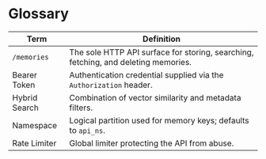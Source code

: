 # Glossary

| Term | Definition |
|------|------------|
| `/memories` | The sole HTTP API surface for storing, searching, fetching, and deleting memories. |
| Bearer Token | Authentication credential supplied via the `Authorization` header. |
| Hybrid Search | Combination of vector similarity and metadata filters. |
| Namespace | Logical partition used for memory keys; defaults to `api_ns`. |
| Rate Limiter | Global limiter protecting the API from abuse. |
